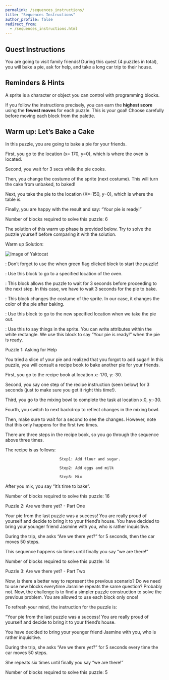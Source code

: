```yaml
---
permalink: /sequences_instructions/
title: "Sequences Instructions"
author_profile: false
redirect_from: 
  - /sequences_instructions.html
---
```

Quest Instructions
------
You are going to visit family friends! During this quest (4 puzzles in total), you will  bake a pie, ask for help, and take a long car trip to their house.

Reminders & Hints
------
A sprite is a character or object you can control with programming blocks.

If you follow the instructions precisely, you can earn the **highest score** using the **fewest moves** for each puzzle. This is your goal!  Choose carefully before moving each block from the palette.

Warm up: Let’s Bake a Cake
------
In this puzzle, you are going to bake a pie for your friends.

First, you go to the location (x= 170, y=0), which is where the oven is located.

Second, you wait for 3 secs while the pie cooks.

Then, you change the costume of the sprite (next costume). This will turn the cake from unbaked, to baked!

Next, you take the pie to the location (X=-150, y=0), which is where the table is.

Finally, you are happy with the result and say: “Your pie is ready!”

Number of blocks required to solve this puzzle: 6

The solution of this warm up phase is provided below. Try to solve the puzzle yourself before comparing it with the solution.





















Warm up Solution:

![Image of Yaktocat](https://octodex.github.com/images/yaktocat.png)



:  Don’t forget to use the when green flag clicked block to start the puzzle!


: Use this block to go to a specified location of the oven.


:  This block allows the puzzle to wait for 3 seconds before proceeding to the next step. In this case, we have to wait 3 seconds for the pie to bake.


: This block changes the costume of the sprite. In our case, it changes the color of the pie after baking.


: Use this block to go to the new specified location when we take the pie out.


: Use this to say things in the sprite. You can write attributes within the white rectangle. We use this block to say “Your pie is ready!” when the pie is ready.









Puzzle 1: Asking for Help

You tried a slice of your pie and realized that you forgot to add sugar! In this puzzle, you will consult a recipe book to bake another pie for your friends.


First, you go to the recipe book at location x:-170, y:-30.

Second, you say one step of the recipe instruction (seen below) for 3 seconds (just to make sure you get it right this time!).

Third, you go to the mixing bowl to complete the task at location x:0, y:-30.

Fourth, you switch to next backdrop to reflect changes in the mixing bowl.

Then, make sure to wait for a second to see the changes. However, note that this only happens for the first two times.

There are three steps in the recipe book, so you go through the sequence above three times.


The recipe is as follows:

                            Step1: Add flour and sugar.

                            Step2: Add eggs and milk

                            Step3: Mix

After you mix, you say “It’s time to bake”.

                   

Number of blocks required to solve this puzzle: 16




Puzzle 2: Are we there yet? - Part One

Your pie from the last puzzle was a success! You are really proud of yourself and decide to bring it to your friend’s house. You have decided to bring your younger friend Jasmine with you, who is rather inquisitive.


During the trip, she asks “Are we there yet?” for 5 seconds, then the car moves 50 steps.

This sequence happens six times until finally you say “we are there!”


Number of blocks required to solve this puzzle: 14




Puzzle 3: Are we there yet? - Part Two

Now, is there a better way to represent the previous scenario? Do we need to use new blocks everytime Jasmine repeats the same question? Probably not. Now, the challenge is to find a simpler puzzle construction to solve the previous problem. You are allowed to use each block only once!

To refresh your mind, the instruction for the puzzle is:


“Your pie from the last puzzle was a success! You are really proud of yourself and decide to bring it to your friend’s house.

You have decided to bring your younger friend Jasmine with you, who is rather inquisitive.


During the trip, she asks “Are we there yet?” for 5 seconds every time the car moves 50 steps.

She repeats six times until finally you say “we are there!”


Number of blocks required to solve this puzzle: 5